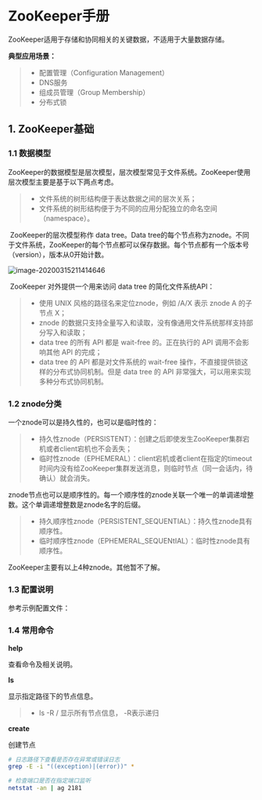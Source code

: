 # ZooKeeper手册

ZooKeeper适用于存储和协同相关的关键数据，不适用于大量数据存储。

**典型应用场景：**

> * 配置管理（Configuration Management）
> * DNS服务
> * 组成员管理（Group Membership）
> * 分布式锁

## 1. ZooKeeper基础

### 1.1 数据模型

​		ZooKeeper的数据模型是层次模型，层次模型常见于文件系统。ZooKeeper使用层次模型主要是基于以下两点考虑。

> * 文件系统的树形结构便于表达数据之间的层次关系；
> * 文件系统的树形结构便于为不同的应用分配独立的命名空间（namespace）。

​		ZooKeeper的层次模型称作 data tree。Data tree的每个节点称为znode。不同于文件系统，ZooKeeper的每个节点都可以保存数据。每个节点都有一个版本号（version），版本从0开始计数。

![image-20200315211414646](F:\Doc\Distributed\images\Zookeeper\image-20200315211414646.png)

​		ZooKeeper 对外提供一个用来访问 data tree 的简化文件系统API：

> * 使用 UNIX 风格的路径名来定位znode，例如 /A/X 表示 znode A 的子节点 X；
> * znode 的数据只支持全量写入和读取，没有像通用文件系统那样支持部分写入和读取；
> * data tree 的所有 API 都是 wait-free 的。正在执行的 API 调用不会影响其他 API 的完成；
> * data tree 的 API 都是对文件系统的 wait-free 操作，不直接提供锁这样的分布式协同机制。但是 data tree 的 API 非常强大，可以用来实现多种分布式协同机制。



### 1.2 znode分类

一个znode可以是持久性的，也可以是临时性的：

> * 持久性znode（PERSISTENT）：创建之后即使发生ZooKeeper集群宕机或者client宕机也不会丢失；
> * 临时性znode（EPHEMERAL）：client宕机或者client在指定的timeout时间内没有给ZooKeeper集群发送消息，则临时节点（同一会话内，待确认）就会消失。

​		znode节点也可以是顺序性的。每一个顺序性的znode关联一个唯一的单调递增整数。这个单调递增整数是znode名字的后缀。

> * 持久顺序性znode（PERSISTENT_SEQUENTIAL）：持久性znode具有顺序性。
> * 临时顺序性znode（EPHEMERAL_SEQUENtIAL）：临时性znode具有顺序性。

ZooKeeper主要有以上4种znode。其他暂不了解。



### 1.3 配置说明

参考示例配置文件：



### 1.4 常用命令

**help**

查看命令及相关说明。

**ls**

显示指定路径下的节点信息。

> * ls -R / 显示所有节点信息， -R表示递归

**create**

创建节点



``` bash
# 日志路径下查看是否存在异常或错误日志
grep -E -i "((exception)|(error))" *

# 检查端口是否在指定端口监听
netstat -an | ag 2181
```


